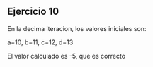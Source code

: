 ## Ejercicio 10

En la decima iteracion, los valores iniciales son:

a=10,
b=11,
c=12,
d=13

El valor calculado es -5, que es correcto
